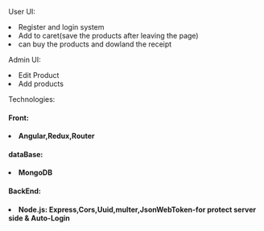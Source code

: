 User UI: 

<li> Register and login system
<li> Add to caret(save the products after leaving the page)
<li> can buy the products and dowland the receipt


Admin UI: 

<li>Edit Product
<li>Add products 

Technologies: 


<h4>Front:<h4>
<li>Angular,Redux,Router 

<h4>dataBase:<h4>
<li>MongoDB

<h4>BackEnd: <h4>
<li>Node.js: 
Express,Cors,Uuid,multer,JsonWebToken-for protect server side & Auto-Login


